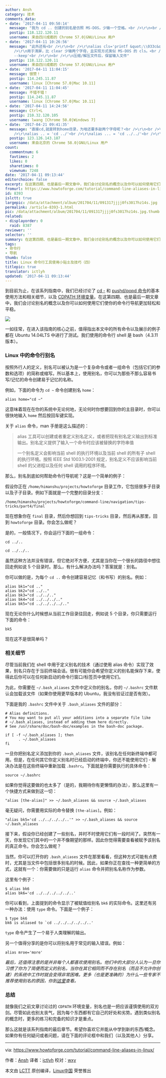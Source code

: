 ```yaml
---
author: Ansh
category: 技术
comments_data:
- date: '2017-04-11 09:50:14'
  message: "我为 cd .. 创建的别名是仿照 MS-DOS，少输一个空格。<br />\r\n<br />\r\nalias cd..='cd ..'"
  postip: 118.122.120.11
  username: 来自四川成都的 Chrome 57.0|GNU/Linux 用户
- date: '2017-04-11 10:26:56'
  message: "此外还有<br />\r\n<br />\r\nalias cls='printf &quot;\\033c&quot;'<br />\r\n<br
    />\r\n用于清屏，比 clear 少输两个字母，且实现方式类似 MS-DOS 的 cls。<br />\r\n<br />\r\nalias gzip='gzip
    --keep'<br />\r\n<br />\r\n压缩/解压文件后，保留输入文件"
  postip: 118.122.120.11
  username: 来自四川成都的 Chrome 57.0|GNU/Linux 用户
- date: '2017-04-11 11:04:15'
  message: 很赞！
  postip: 114.245.11.87
  username: linux [Chrome 57.0|Mac 10.11]
- date: '2017-04-11 11:04:45'
  message: 不错不错！
  postip: 114.245.11.87
  username: linux [Chrome 57.0|Mac 10.11]
- date: '2017-04-11 14:24:56'
  message: Ctrl+L
  postip: 210.32.120.105
  username: lwang [Chrome 50.0|Windows 7]
- date: '2017-04-21 09:41:35'
  message: "直接cd,就是转到home目录，为啥还要多敲两个字母呢？<br />\r\n<br />\r\n至于上级目录，看到别人是用<br />\r\n<br
    />\r\nalias .. = 'cd ../'<br />\r\nalias ... = 'cd ../../'<br />\r\n<br />\r\n也同样比bk2,3来的方便"
  postip: 123.126.143.187
  username: 来自北京的 Chrome 58.0|GNU/Linux 用户
count:
  commentnum: 6
  favtimes: 2
  likes: 0
  sharetimes: 0
  viewnum: 7248
date: '2017-04-11 09:13:44'
editorchoice: false
excerpt: 在这第四期、也是最后一期文章中，我们会讨论别名的概念以及你可以如何使用它们使你的命令行导航更加轻松和平稳。
fromurl: https://www.howtoforge.com/tutorial/command-line-aliases-in-linux/
id: 8393
islctt: true
largepic: /data/attachment/album/201704/11/091317jjjj0fs3017hz14s.jpg
permalink: /article-8393-1.html
pic: /data/attachment/album/201704/11/091317jjjj0fs3017hz14s.jpg.thumb.jpg
related:
- displayorder: 0
  raid: 8387
reviewer: ''
selector: ''
summary: 在这第四期、也是最后一期文章中，我们会讨论别名的概念以及你可以如何使用它们使你的命令行导航更加轻松和平稳。
tags:
- 命令行
- 导航
thumb: false
title: Linux 命令行工具使用小贴士及技巧（四）
titlepic: true
translator: ictlyh
updated: '2017-04-11 09:13:44'
---
```


到目前为止，在该系列指南中，我们已经讨论了 [cd -](/article-8335-1.html) 和 [pushd/popd 命令](/article-8371-1.html)的基本使用方法和相关细节，以及 [CDPATH 环境变量](/article-8387-1.html)。在这第四期、也是最后一期文章中，我们会讨论别名的概念以及你可以如何使用它们使你的命令行导航更加轻松和平稳。


![](/data/attachment/album/201704/11/091317jjjj0fs3017hz14s.jpg)


一如往常，在进入该指南的核心之前，值得指出本文中的所有命令以及展示的例子都在 Ubuntu 14.04LTS 中进行了测试。我们使用的命令行 shell 是 bash（4.3.11 版本）。


### Linux 中的命令行别名


按照外行人的定义，别名可以被认为是一个复杂命令或者一组命令（包括它们的参数和选项）的简称或缩写。所以基本上，使用别名，你可以为那些不那么容易书写/记忆的命令创建易于记忆的名称。


例如，下面的命令为 `cd ~` 命令创建别名 `home`：



```
alias home="cd ~"

```

这意味着现在在你的系统中无论何地，无论何时你想要回到你的主目录时，你可以很快地输入 `home` 然后按回车键实现。


关于 `alias` 命令，man 手册是这么描述的：



> 
> alias 工具可以创建或者重定义别名定义，或者把现有别名定义输出到标准输出。别名定义提供了输入一个命令时应该被替换的字符串值
> 
> 
> 一个别名定义会影响当前 shell 的执行环境以及当前 shell 的所有子 shell 的执行环境。按照 IEEE Std 1003.1-2001 规定，别名定义不应该影响当前 shell 的父进程以及任何 shell 调用的程序环境。
> 
> 
> 


那么，别名到底如何帮助命令行导航呢？这是一个简单的例子：


假设你正在 `/home/himanshu/projects/howtoforge` 目录工作，它包括很多子目录以及子子目录。例如下面就是一个完整的目录分支：



```
/home/himanshu/projects/howtoforge/command-line/navigation/tips-tricks/part4/final

```

现在想象你在 `final` 目录，然后你想回到 `tips-tricks` 目录，然后再从那里，回到 `howtoforge` 目录。你会怎么做呢？


是的，一般情况下，你会运行下面的一组命令：



```
cd ../..

cd ../../..

```

虽然这种方法并没有错误，但它绝对不方便，尤其是当你在一个很长的路径中想往回走例如说 5 个目录时。那么，有什么解决办法吗？答案就是：别名。


你可以做的是，为每个 `cd ..` 命令创建容易记忆（和书写）的别名。例如：



```
alias bk1="cd .."  
alias bk2="cd ../.."  
alias bk3="cd ../../.."  
alias bk4="cd ../../../.."  
alias bk5="cd ../../../../.."

```

现在无论你什么时候想从当前工作目录往回走，例如说 5 个目录，你只需要运行下面的命令：



```
bk5

```

现在这不是很简单吗？


### 相关细节


尽管当前我们在 shell 中用于定义别名的技术（通过使用 alias 命令）实现了效果，别名只存在于当前终端会话。很有可能你会希望你定义的别名能保存下来，使得此后你可以在任何新启动的命令行窗口/标签页中使用它们。


为此，你需要在 `~/.bash_aliases` 文件中定义你的别名，你的 `~/.bashrc` 文件默认会加载该文件（如果你使用更早版本的 Ubuntu，我没有验证过是否有效）。


下面是我的 `.bashrc` 文件中关于 `.bash_aliases` 文件的部分：



```
# Alias definitions.
# You may want to put all your additions into a separate file like
# ~/.bash_aliases, instead of adding them here directly.
# See /usr/share/doc/bash-doc/examples in the bash-doc package.

if [ -f ~/.bash_aliases ]; then 
      . ~/.bash_aliases
fi

```

一旦你把别名定义添加到你的 `.bash_aliases` 文件，该别名在任何新终端中都可用。但是，在任何其它你定义别名时已经启动的终端中，你还不能使用它们 - 解决办法是在这些终端中重新加载 `.bashrc`。下面就是你需要执行的具体命令：



```
source ~/.bashrc

```

如果你觉得这要做的也太多了（是的，我期待你有更懒惰的办法），那么这里有一个快捷方式来做到这一切：



```
"alias [the-alias]" >> ~/.bash_aliases && source ~/.bash_aliases

```

毫无疑问，你需要用实际的命令替换 `[the-alias]`。例如：



```
"alias bk5='cd ../../../../..'" >> ~/.bash_aliases && source ~/.bash_aliases

```

接下来，假设你已经创建了一些别名，并时不时使用它们有一段时间了。突然有一天，你发现它们其中的一个并不像期望的那样。因此你觉得需要查看被赋予该别名的真正命令。你会怎么做呢？


当然，你可以打开你的 `.bash_aliases` 文件在那里看看，但这种方式可能有点费时，尤其是当文件中包括很多别名的时候。因此，如果你正在查找一种更简单的方式，这就有一个：你需要做的只是运行 `alias` 命令并把别名名称作为参数。


这里有个例子：



```
$ alias bk6
alias bk6='cd ../../../../../..'

```

你可以看到，上面提到的命令显示了被赋值给别名 `bk6` 的实际命令。这里还有另一种办法：使用 `type` 命令。下面是一个例子：



```
$ type bk6
bk6 is aliased to `cd ../../../../../..'

```

`type` 命令产生了一个易于人类理解的输出。


另一个值得分享的是你可以将别名用于常见的输入错误。例如：



```
alias mroe='more'

```

*最后，还值得注意的是并非每个人都喜欢使用别名。他们中的大部分人认为一旦你习惯了你为了简便而定义的别名，当你在其它相同而不存在别名（而且不允许你创建）的系统中工作时就会变得非常困难。更多（也是更准确的）为什么一些专家不推荐使用别名的原因，你到[这里](http://unix.stackexchange.com/questions/66934/why-is-aliasing-over-standard-commands-not-recommended)查看。*


### 总结


就像我们之前文章讨论过的 `CDPATH` 环境变量，别名也是一把应该谨慎使用的双刃剑。尽管如此也别太丧气，因为每个东西都有它自己的好处和劣势。遇到类似别名的概念时，更多的练习和完备的知识才是重点。


那么这就是该系列指南的最后章节。希望你喜欢它并能从中学到新的东西/概念。如果你有任何疑问或者问题，请在下面的评论框中和我们（以及其他人）分享。




---


via: <https://www.howtoforge.com/tutorial/command-line-aliases-in-linux/>


作者：[Ansh](https://www.howtoforge.com/tutorial/command-line-aliases-in-linux/) 译者：[ictlyh](https://github.com/ictlyh) 校对：[wxy](https://github.com/wxy)


本文由 [LCTT](https://github.com/LCTT/TranslateProject) 原创编译，[Linux中国](https://linux.cn/) 荣誉推出